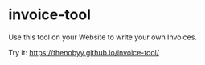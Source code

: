 # invoice-tool

Use this tool on your Website to write your own Invoices.

Try it: https://thenobyy.github.io/invoice-tool/

